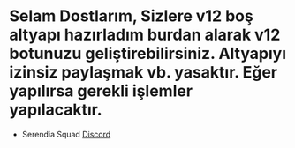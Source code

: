 # Selam Dostlarım, Sizlere v12 boş altyapı hazırladım burdan alarak v12 botunuzu geliştirebilirsiniz. Altyapıyı izinsiz paylaşmak vb. yasaktır. Eğer yapılırsa gerekli işlemler yapılacaktır.

- Serendia Squad [Discord](http://discord.gg/serendia) 

